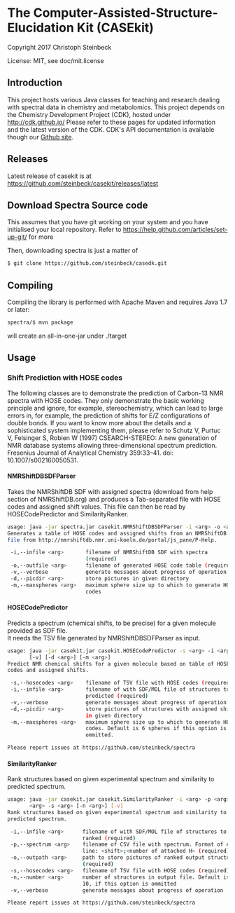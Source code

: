 # 
# The Computer-Assisted-Structure-Elucidation Kit (CASEkit)
 
Copyright 2017 Christoph Steinbeck

License: MIT, see doc/mit.license

## Introduction

This project hosts various Java classes for teaching and research dealing with spectral data in chemistry and metabolomics.
This project depends on the Chemistry Development Project (CDK), hosted under http://cdk.github.io/
Please refer to these pages for updated information and the latest version of the CDK. CDK's API documentation is available though our [Github site](http://cdk.github.io/cdk/).

## Releases

Latest release of casekit is at https://github.com/steinbeck/casekit/releases/latest

## Download Spectra Source code

This assumes that you have git working on your system and you have initialised your local repository. Refer to https://help.github.com/articles/set-up-git/ for more

Then, downloading spectra is just a matter of

```bash
$ git clone https://github.com/steinbeck/casedk.git
```

## Compiling

Compiling the library is performed with Apache Maven and requires Java 1.7 or later:

```bash
spectra/$ mvn package
```
will create an all-in-one-jar under ./target

## Usage

### Shift Prediction with HOSE codes

The following classes are to demonstrate the prediction of Carbon-13 NMR spectra with HOSE codes. They only demonstrate the basic working principle and ignore, for example, stereochemistry, which can lead to large errors in, for example, the prediction of shifts for E/Z configurations of double bonds. If you want to know more about the details and a sophisticated system implementing them, please refer to Schutz V, Purtuc V, Felsinger S, Robien W (1997) CSEARCH-STEREO: A new generation of NMR database systems allowing three-dimensional spectrum prediction. Fresenius Journal of Analytical Chemistry 359:33–41. doi: 10.1007/s002160050531.

#### NMRShiftDBSDFParser

Takes the NMRShiftDB SDF with assigned spectra (download from help section of NMRShiftDB.org) and produces a Tab-separated file with HOSE codes and assigned shift values. This file can then be read by HOSECodePredictor and SimilarityRanker. 

```bash
usage: java -jar spectra.jar casekit.NMRShiftDBSDFParser -i <arg> -o <arg> [-v] '[-d <arg>]' [-m <arg>]
Generates a table of HOSE codes and assigned shifts from an NMRShiftDB SDF
file from http://nmrshiftdb.nmr.uni-koeln.de/portal/js_pane/P-Help.

 -i,--infile <arg>       filename of NMRShiftDB SDF with spectra
                         (required)
 -o,--outfile <arg>      filename of generated HOSE code table (required)
 -v,--verbose            generate messages about progress of operation
 -d,--picdir <arg>       store pictures in given directory
 -m,--maxspheres <arg>   maximum sphere size up to which to generate HOSE
                         codes
```

#### HOSECodePredictor

Predicts a spectrum (chemical shifts, to be precise) for a given molecule provided as SDF file.  
It needs the TSV file generated by NMRShiftDBSDFParser as input.

```bash
usage: java -jar casekit.jar casekit.HOSECodePredictor -s <arg> -i <arg>
       [-v] [-d <arg>] [-m <arg>]
Predict NMR chemical shifts for a given molecule based on table of HOSE
codes and assigned shifts.

 -s,--hosecodes <arg>    filename of TSV file with HOSE codes (required)
 -i,--infile <arg>       filename of with SDF/MOL file of structures to be
                         predicted (required)
 -v,--verbose            generate messages about progress of operation
 -d,--picdir <arg>       store pictures of structures with assigned shifts
                         in given directory
 -m,--maxspheres <arg>   maximum sphere size up to which to generate HOSE
                         codes. Default is 6 spheres if this option is
                         ommitted.

Please report issues at https://github.com/steinbeck/spectra
```

#### SimilarityRanker

Rank structures based on given experimental spectrum and similarity to
predicted spectrum.

```bash
usage: java -jar casekit.jar casekit.SimilarityRanker -i <arg> -p <arg> -o
       <arg> -s <arg> [-n <arg>] [-v]
Rank structures based on given experimental spectrum and similarity to
predicted spectrum.

 -i,--infile <arg>      filename of with SDF/MOL file of structures to be
                        ranked (required)
 -p,--spectrum <arg>    filename of CSV file with spectrum. Format of each
                        line: <shift>;<number of attached H> (required)
 -o,--outpath <arg>     path to store pictures of ranked output structures
                        (required)
 -s,--hosecodes <arg>   filename of TSV file with HOSE codes (required)
 -n,--number <arg>      number of structures in output file. Default is
                        10, if this option is ommitted
 -v,--verbose           generate messages about progress of operation

Please report issues at https://github.com/steinbeck/spectra
```





